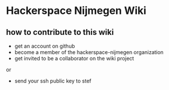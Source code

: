 # Hackerspace Nijmegen Wiki

## how to contribute to this wiki

 - get an account on github
 - become a member of the hackerspace-nijmegen organization
 - get invited to be a collaborator on the wiki project

or

 - send your ssh public key to stef
